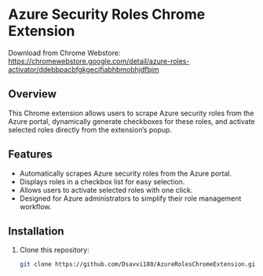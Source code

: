 # Azure Security Roles Chrome Extension
Download from Chrome Webstore: https://chromewebstore.google.com/detail/azure-roles-activator/ddebbpacbfgkgecjfiabhbmobhjdfbjm

## Overview
This Chrome extension allows users to scrape Azure security roles from the Azure portal, dynamically generate checkboxes for these roles, and activate selected roles directly from the extension’s popup.

## Features
- Automatically scrapes Azure security roles from the Azure portal.
- Displays roles in a checkbox list for easy selection.
- Allows users to activate selected roles with one click.
- Designed for Azure administrators to simplify their role management workflow.

## Installation
1. Clone this repository:
   ```bash
   git clone https://github.com/Dsavvi180/AzureRolesChromeExtension.git

